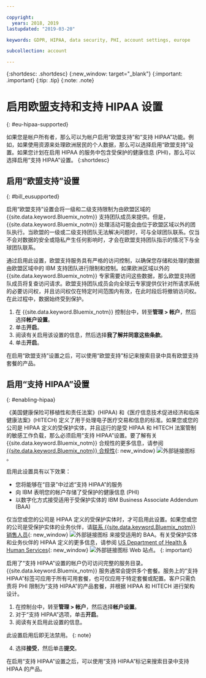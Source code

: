 ```yaml
---

copyright:
  years: 2018, 2019
lastupdated: "2019-03-20"

keywords: GDPR, HIPAA, data security, PHI, account settings, europe

subcollection: account

---
```


{:shortdesc: .shortdesc}
{:new_window: target="_blank"}
{:important: .important}
{:tip: .tip}
{:note: .note}

# 启用欧盟支持和支持 HIPAA 设置
{: #eu-hipaa-supported}

如果您是帐户所有者，那么可以为帐户启用“欧盟支持”和“支持 HIPAA”功能。例如，如果使用资源来处理欧洲居民的个人数据，那么可以选择启用“欧盟支持”设置。如果您计划在启用 HIPAA 的服务中包含受保护的健康信息 (PHI)，那么可以选择启用“支持 HIPAA”设置。
{:shortdesc}


## 启用“欧盟支持”设置
{: #bill_eusupported}

启用“欧盟支持”设置会将一级和二级支持限制为由欧盟区域的 {{site.data.keyword.Bluemix_notm}} 支持团队成员来提供。但是，{{site.data.keyword.Bluemix_notm}} 处理活动可能会由位于欧盟区域以外的团队执行。当欧盟的一级或二级支持团队无法解决问题时，可与全球团队联系。仅当不会对数据的安全或隐私产生任何影响时，才会在欧盟支持团队指示的情况下与全球团队联系。

通过启用此设置，欧盟支持服务具有严格的访问控制，以确保您存储和处理的数据由欧盟区域中的 IBM 支持团队进行限制和控制。如果欧洲区域以外的 {{site.data.keyword.Bluemix_notm}} 专家需要访问这些数据，那么欧盟支持团队成员将复查访问请求。欧盟支持团队成员会向全球云专家提供仅针对所请求系统的必要访问权，并且访问权仅在特定时间范围内有效，在此时段后将撤销访问权。在此过程中，数据始终受到保护。

  1. 在 {{site.data.keyword.Bluemix_notm}} 控制台中，转至**管理 > 帐户**，然后选择**帐户设置**。
  2. 单击**开启**。
  3. 阅读有关启用该设置的信息，然后选择**我了解并同意这些条款**。
  4. 单击**开启**。

   在启用“欧盟支持”设置之后，可以使用“欧盟支持”标记来搜索目录中具有欧盟支持套餐的产品。
   


## 启用“支持 HIPAA”设置
{: #enabling-hipaa}

《美国健康保险可移植性和责任法案》(HIPAA) 和《医疗信息技术促进经济和临床健康法案》(HITECH) 定义了用于处理电子医疗交易和信息的标准。如果您或您的公司是 HIPAA 定义的受保护实体，并且运行的是受 HIPAA 和 HITECH 法案管制的敏感工作负载，那么必须启用“支持 HIPAA”设置。要了解有关 {{site.data.keyword.Bluemix_notm}} 合规性的更多信息，请参阅 [{{site.data.keyword.Bluemix_notm}} 合规性](https://www.ibm.com/cloud/compliance){: new_window} ![外部链接图标](../icons/launch-glyph.svg "外部链接图标")。

启用此设置具有以下效果：

* 您将能够在“目录”中过滤“支持 HIPAA”的服务
* 向 IBM 表明您的帐户存储了受保护的健康信息 (PHI)
* 以数字化方式接受适用于受保护实体的 IBM Business Associate Addendum (BAA)

仅当您或您的公司是 HIPAA 定义的受保护实体时，才可启用此设置。如果您或您的公司是受保护实体的业务伙伴，请[联系 {{site.data.keyword.Bluemix_notm}} 销售人员](https://www.ibm.com/account/reg/us-en/signup?formid=MAIL-wcp){: new_window} ![外部链接图标](../icons/launch-glyph.svg "外部链接图标") 来接受适用的 BAA。有关受保护实体和业务伙伴的 HIPAA 定义的更多信息，请参阅 [US Department of Health & Human Services](https://www.hhs.gov/hipaa/for-professionals/covered-entities/index.html){: new_window} ![外部链接图标](../icons/launch-glyph.svg "外部链接图标") Web 站点。
{: important}

启用了“支持 HIPAA”设置的帐户仍可访问完整的服务目录。{{site.data.keyword.Bluemix_notm}} 服务通常会提供多个套餐。服务上的“支持 HIPAA”标签可应用于所有可用套餐，也可仅应用于特定套餐或配置。客户只需负责将 PHI 限制为“支持 HIPAA”的产品套餐，并根据 HIPAA 和 HITECH 进行架构设计。

1. 在控制台中，转至**管理 > 帐户**，然后选择**帐户设置**。
2. 对于“支持 HIPAA”选项，单击**开启**。
3. 阅读有关启用此设置的信息。

  此设置启用后即无法禁用。
  {: note}

4. 选择**接受**，然后单击**提交**。

  在启用“支持 HIPAA”设置之后，可以使用“支持 HIPAA”标记来搜索目录中支持 HIPAA 的产品。
  
